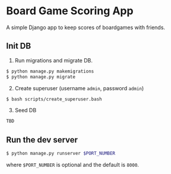 # Board Game Scoring App

A simple Django app to keep scores of boardgames with friends.

## Init DB

1. Run migrations and migrate DB.
```bash
$ python manage.py makemigrations
$ python manage.py migrate
```

2. Create superuser (username `admin`, password `admin`)
```bash
$ bash scripts/create_superuser.bash
```

3. Seed DB
```bash
TBD
```

## Run the dev server

```bash
$ python manage.py runserver $PORT_NUMBER
```
where `$PORT_NUMBER` is optional and the default is `8000`.

